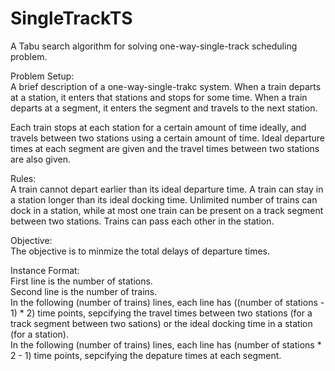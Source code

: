 # SingleTrackTS
A Tabu search algorithm for solving one-way-single-track scheduling problem.

Problem Setup:\
A brief description of a one-way-single-trakc system. When a train departs at a station, it enters that stations and stops for some time. When a train departs at a segment, it enters the segment and travels to the next station.

Each train stops at each station for a certain amount of time ideally, and travels between two stations using a certain amount of time. Ideal departure times at each segment are given and the travel times between two stations are also given.

Rules:\
A train cannot depart earlier than its ideal departure time.
A train can stay in a station longer than its ideal docking time.
Unlimited number of trains can dock in a station, while at most one train can be present on a track segment between two stations.
Trains can pass each other in the station.

Objective:\
The objective is to minmize the total delays of departure times.

Instance Format:\
First line is the number of stations.\
Second line is the number of trains.\
In the following (number of trains) lines, each line has ((number of stations - 1) * 2) time points, sepcifying the travel times between 
two stations (for a track segment between two sations) or the ideal docking time in a station (for a station).\
In the following (number of trains) lines, each line has (number of stations * 2 - 1) time points, sepcifying the depature times at each segment.
